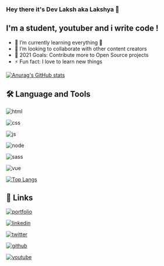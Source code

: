 
### Hey there it's Dev Laksh aka Lakshya 👋

  
## I'm a student, youtuber and i write code !

- 🌱 I’m currently learning everything 🤣
- 👯 I’m looking to collaborate with other content creators
- 🥅 2021 Goals: Contribute more to Open Source projects
- ⚡ Fun fact: I love to learn new things

[![Anurag's GitHub stats](https://github-readme-stats.vercel.app/api?username=dev-laksh)](https://github.com/dev-laksh/github-readme-stats)


## 🛠 Language and Tools

![html](https://img.shields.io/badge/HTML5-E34F26?style=for-the-badge&logo=html5&logoColor=white)

![css](https://img.shields.io/badge/CSS3-1572B6?style=for-the-badge&logo=css3&logoColor=white)

![js](https://img.shields.io/badge/JavaScript-F7DF1E?style=for-the-badge&logo=javascript&logoColor=black)

![node](https://img.shields.io/badge/Node.js-43853D?style=for-the-badge&logo=node.js&logoColor=white)

![sass](https://img.shields.io/badge/Sass-CC6699?style=for-the-badge&logo=sass&logoColor=white)

![vue](https://img.shields.io/badge/Vue.js-35495E?style=for-the-badge&logo=vue.js&logoColor=4FC08D)


[![Top Langs](https://github-readme-stats.vercel.app/api/top-langs/?username=dev-laksh&layout=compact)](https://github.com/dev-laksh/github-readme-stats)

## 🔗 Links
[![portfolio](https://img.shields.io/badge/my_portfolio-000?style=for-the-badge&logo=ko-fi&logoColor=white)](https://katherinempeterson.com/)

[![linkedin](https://img.shields.io/badge/LinkedIn-0077B5?style=for-the-badge&logo=linkedin&logoColor=white)](https://www.linkedin.com/in/dev-laksh-8700b91a6/)

[![twitter](https://img.shields.io/badge/Twitter-1DA1F2?style=for-the-badge&logo=twitter&logoColor=white)](https://twitter.com/lakshya_shanker)

[![github](https://img.shields.io/badge/GitHub-100000?style=for-the-badge&logo=github&logoColor=white)](https://github.com/dev-laksh)

[![youtube](https://img.shields.io/badge/YouTube-FF0000?style=for-the-badge&logo=youtube&logoColor=white)](https://www.youtube.com/channel/UCeBy2PGvfCb-3S7OXcM2MFA)


  

